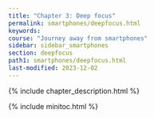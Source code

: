 ```yaml
---
title: "Chapter 3: Deep focus"
permalink: smartphones/deepfocus.html
keywords:
course: "Journey away from smartphones"
sidebar: sidebar_smartphones
section: deepfocus
path1: smartphones/deepfocus.html
last-modified: 2023-12-02
---
```


{% include chapter_description.html %}

{% include minitoc.html %}
